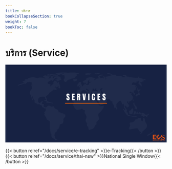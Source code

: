 ```yaml
---
title: บริการ
bookCollapseSection: true
weight: 7
bookToc: false
---
```


บริการ (Service)
====

![enter image description here](https://github.com/ecs-support/knowledge-center/raw/master/img/service.png)

{{< button relref="/docs/service/e-tracking" >}}e-Tracking{{< /button >}}
{{< button relref="/docs/service/thai-nsw" >}}National Single Window{{< /button >}}



